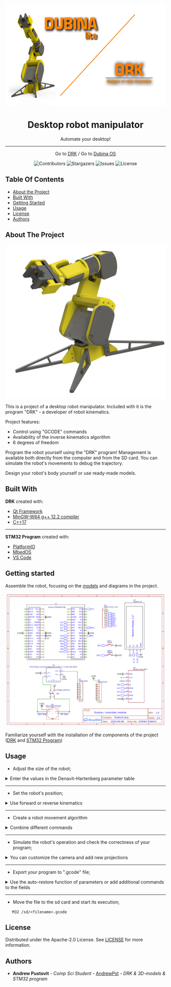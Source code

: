 
<p align="center">
  <a href="https://github.com/AndrewPst/Manipulator_6Dof_DUBINA_Lite">
    <img src="images/logo.png" alt="Logo" width="640" height="320">
  </a>

  <h1 align="center">Desktop robot manipulator</h1>

  <p align="center">
    Automate your desktop!
  </p>
</p>

-----

<div align="center">

  <a>Go to [DRK](https://github.com/AndrewPst/DRK-designer_of_robot_kinematics) / Go to [Dubina OS](https://github.com/AndrewPst/Manipulator_6dof_gcode_os)</a>

  
![Contributors](https://img.shields.io/github/contributors/AndrewPst/Manipulator_6Dof_DUBINA_Lite?color=dark-green) ![Stargazers](https://img.shields.io/github/stars/AndrewPst/Manipulator_6Dof_DUBINA_Lite?style=social) ![Issues](https://img.shields.io/github/issues/AndrewPst/Manipulator_6Dof_DUBINA_Lite) ![License](https://img.shields.io/github/license/AndrewPst/Manipulator_6Dof_DUBINA_Lite) 

</div>


## Table Of Contents

* [About the Project](#about-the-project)
* [Built With](#built-with)
* [Getting Started](#getting-started)
* [Usage](#usage)
* [License](#license)
* [Authors](#authors)

## About The Project

![Screen Shot](images/3d_model_1.png)

This is a project of a desktop robot manipulator. Included with it is the program "DRK" - a developer of robot kinematics.

Project features:

* Control using "GCODE" commands
* Availability of the inverse kinematics algorithm
* 6 degrees of freedom

Program the robot yourself using the "DRK" program! Management is available both directly from the computer and from the SD card. You can simulate the robot's movements to debug the trajectory.

Design your robot's body yourself or use ready-made models.

## Built With

**DRK** created with:
* [Qt Framework](https://www.qt.io/)
* [MinGW-W64 g++ 12.2 compiler](https://www.mingw-w64.org/)
* [C++17](https://ru.wikipedia.org/wiki/C%2B%2B17)

---

**STM32 Program** created with:
* [PlatformIO](https://platformio.org/)
* [MbedOS](https://os.mbed.com/)
* [VS Code](https://code.visualstudio.com/)

## Getting started

Assemble the robot, focusing on the [models](/3DModel) and diagrams in the project.

![Sheme](images/SHEME.png)

Familiarize yourself with the installation of the components of the project ([DRK](https://github.com/AndrewPst/DRK-designer_of_robot_kinematics) and [STM32 Program](https://github.com/AndrewPst/Manipulator_6dof_gcode_os))

## Usage

* Adjust the size of the robot;

<details>

<summary>Enter the values in the Denavit–Hartenberg parameter table</summary>


![Widget](images/DRK_DH_screen.jpg)

</details>

---

* Set the robot's position;

<details>

<summary>Use forward or reverse kinematics</summary>


![Widget](images/DRK_kin_screen.jpg)

</details>

---

* Create a robot movement algorithm

<details>

<summary>Combine different commands</summary>


![Widget](images/DRK_prog_screen.jpg)

</details>

---

* Simulate the robot's operation and check the correctness of your program;

<details>

<summary>You can customize the camera and add new projections</summary>


![Widget](images/DRK_screen.jpg)

</details>

---

* Export your program to ".gcode" file;

<details>

<summary>Use the auto-restore function of parameters or add additional commands to the fields</summary>


![Widget](images/DRK_exp_screen.jpg)

</details>

---

* Move the file to the sd card and start its execution;

```gcode
   M32 /sd/<filename>.gcode
```

## License

Distributed under the Apache-2.0 License. See [LICENSE](/LICENSE) for more information.

## Authors

* **Andrew Pustovit** - *Comp Sci Student* - [AndrewPst](https://github.com/AndrewPst) - *DRK & 3D-models & STM32 program*
